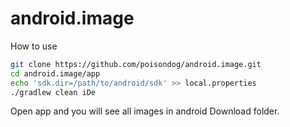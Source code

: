 # android.image

How to use

```bash
git clone https://github.com/poisondog/android.image.git
cd android.image/app
echo 'sdk.dir=/path/to/android/sdk' >> local.properties
./gradlew clean iDe
```

Open app and you will see all images in android Download folder.
